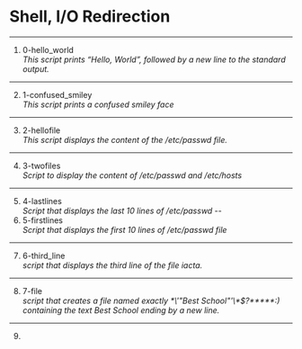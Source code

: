 # Shell, I/O Redirection
---
1. 0-hello_world </br>
_This script prints “Hello, World”, followed by a new line to the standard output._
---
2. 1-confused_smiley </br>
_This script prints a confused smiley face_
---
3. 2-hellofile </br>
_This script displays the content of the /etc/passwd file._
---
4. 3-twofiles </br>
_Script to display the content of /etc/passwd and /etc/hosts_
---
5. 4-lastlines </br>
_Script that displays the last 10 lines of /etc/passwd_
--
6. 5-firstlines </br>
_Script that displays the first 10 lines of /etc/passwd file_
---
7. 6-third_line </br>
_script that displays the third line of the file iacta._
---
8. 7-file </br>
_script that creates a file named exactly \*\\'"Best School"\'\\*$\?\*\*\*\*\*:) containing the text Best School ending by a new line._
---
9.  

